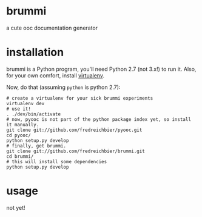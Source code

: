# brummi

a cute ooc documentation generator

# installation

brummi is a Python program, you'll need Python 2.7 (not 3.x!) to run it. Also, for your own comfort, install [virtualenv](http://pypi.python.org/pypi/virtualenv/1.6.4).

Now, do that (assuming `python` is python 2.7):

    # create a virtualenv for your sick brummi experiments
    virtualenv dev
    # use it!
    . ./dev/bin/activate
    # now, pyooc is not part of the python package index yet, so install it manually.
    git clone git://github.com/fredreichbier/pyooc.git
    cd pyooc/
    python setup.py develop
    # finally, get brummi.
    git clone git://github.com/fredreichbier/brummi.git
    cd brummi/
    # this will install some dependencies
    python setup.py develop

# usage

not yet!

